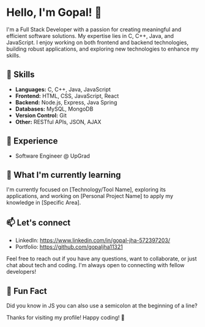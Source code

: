 # Hello, I'm Gopal! 👋

I'm a Full Stack Developer with a passion for creating meaningful and efficient software solutions. My expertise lies in C, C++, Java, and JavaScript. I enjoy working on both frontend and backend technologies, building robust applications, and exploring new technologies to enhance my skills.

## 🚀 Skills

- **Languages:** C, C++, Java, JavaScript
- **Frontend:** HTML, CSS, JavaScript, React
- **Backend:** Node.js, Express, Java Spring
- **Databases:** MySQL, MongoDB
- **Version Control:** Git
- **Other:** RESTful APIs, JSON, AJAX

## 💼 Experience

- Software Engineer @ UpGrad

## 🌱 What I'm currently learning

I'm currently focused on [Technology/Tool Name], exploring its applications, and working on [Personal Project Name] to apply my knowledge in [Specific Area].

## 📫 Let's connect

- LinkedIn: https://www.linkedin.com/in/gopal-jha-572397203/
- Portfolio: https://github.com/gopaljha11321

Feel free to reach out if you have any questions, want to collaborate, or just chat about tech and coding. I'm always open to connecting with fellow developers!

## 🌟 Fun Fact

Did you know in JS you can also use a semicolon at the beginning of a line?

Thanks for visiting my profile! Happy coding! 🚀
